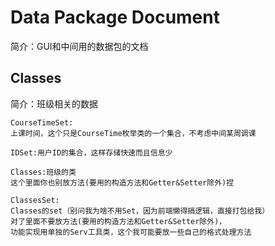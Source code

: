 # Data Package Document
简介：GUI和中间用的数据包的文档
## Classes
简介：班级相关的数据

    CourseTimeSet:
    上课时间，这个只是CourseTime枚举类的一个集合，不考虑中间某周调课
    
    IDSet:用户ID的集合，这样存储快速而且信息少
    
    Classes:班级的类
    这个里面你也别放方法(要用的构造方法和Getter&Setter除外)捏
    
    ClassesSet:
    Classes的set（别问我为啥不用Set，因为前端懒得搞逻辑，直接打包给我）
    对了里面不要放方法(要用的构造方法和Getter&Setter除外)，
    功能实现用单独的Serv工具类，这个我可能要放一些自己的格式处理方法
    